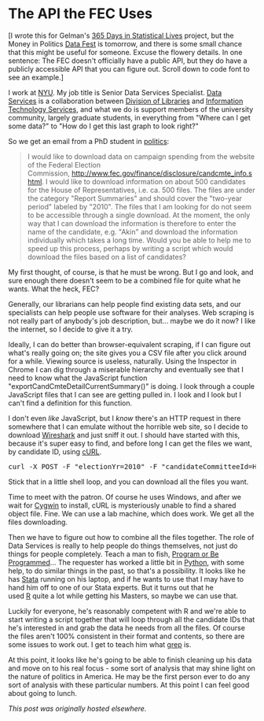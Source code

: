 # The API the FEC Uses



[I wrote this for Gelman's <a href="http://andrewgelman.com/2013/01/wanted-365-stories-of-statistics/">365 Days in Statistical Lives</a> project, but the Money in Politics <a href="http://www.bdatafest.computationalreporting.com/">Data Fest</a> is tomorrow, and there is some small chance that this might be useful for someone. Excuse the flowery details. In one sentence: The FEC doesn't officially have a public API, but they do have a publicly accessible API that you can figure out. Scroll down to code font to see an example.]

I work at&#160;<a href="http://www.nyu.edu/" target="_blank">NYU</a>. My job title is Senior Data Services Specialist.&#160;<a href="http://nyu.libguides.com/dataservices" target="_blank">Data Services</a>&#160;is a collaboration between <a href="http://library.nyu.edu/" target="_blank">Division of Libraries</a>&#160;and&#160;<a href="http://www.nyu.edu/its/" target="_blank">Information Technology Services</a>, and what we do is support members of the university community, largely graduate students, in everything from "Where can I get some data?" to "How do I get this last graph to look right?"

So we get an email from a PhD student in&#160;<a href="http://politics.as.nyu.edu/" target="_blank">politics</a>:

<blockquote>I would like to download data on campaign spending from the website of the Federal Election Commission,&#160;<a href="http://www.fec.gov/finance/disclosure/candcmte_info.shtml" target="_blank">http://www.fec.gov/finance/disclosure/candcmte_info.shtml</a>. I would like to download information on about 500 candidates for the House of Representatives, i.e. ca. 500 files. The files are under the category "Report Summaries" and should cover the "two-year period" labeled by "2010". The files that I am looking for do not seem to be accessible through a single download. At the moment, the only way that I can download the information is therefore to enter the name of the candidate, e.g. "Akin" and download the information individually which takes a long time. Would you be able to help me to speed up this process, perhaps by writing a script which would download the files based on a list of candidates?</blockquote>

My first thought, of course, is that he must be wrong. But I go and look, and sure enough there doesn't seem to be a combined file for quite what he wants. What the heck, FEC?

Generally, our librarians can help people find existing data sets, and our specialists can help people use software for their analyses. Web scraping is not really part of anybody's job description, but... maybe we do it now? I like the internet, so I decide to give it a try.

Ideally, I can do better than browser-equivalent scraping, if I can figure out what's really going on; the site gives you a CSV file after you click around for a while. Viewing source is useless, naturally. Using the Inspector in Chrome I can dig through a miserable hierarchy and eventually see that I need to know what the JavaScript function "exportCandCmteDetailCurrentSummary()" is doing. I look through a couple JavaScript files that I can see are getting pulled in. I look and I look but I can't find a definition for this function.

I don't even&#160;<i>like</i>&#160;JavaScript, but I&#160;<i>know</i>&#160;there's an HTTP request in there somewhere that I can emulate without the horrible web site, so I decide to download&#160;<a href="http://www.wireshark.org/" target="_blank">Wireshark</a>&#160;and just sniff it out. I should have started with this, because it's super easy to find, and before long I can get the files we want, by candidate ID, using&#160;<a href="http://curl.haxx.se/" target="_blank">cURL</a>.

<pre>curl -X POST -F "electionYr=2010" -F "candidateCommitteeId=H0MO02148"&#160;-F "format=csv" -F "electionYr0pt=2010"&#160;http://www.fec.gov/fecviewer/ExportCandidateCommitteeCurrentReport.do</pre>

Stick that in a little shell loop, and you can download all the files you want.

Time to meet with the patron. Of course he uses Windows, and after we wait for&#160;<a href="http://www.cygwin.com/" target="_blank">Cygwin</a>&#160;to install, cURL is mysteriously unable to find a shared object file. Fine. We can use a lab machine, which does work. We get all the files downloading.

Then we have to figure out how to combine all the files together. The role of Data Services is really to help people do things themselves, not just do things for people completely. Teach a man to fish,&#160;<a href="http://www.rushkoff.com/program-or-be-programmed/" target="_blank">Program or Be Programmed</a>... The requester has worked a little bit in&#160;<a href="http://www.python.org/" target="_blank">Python</a>, with some help, to do similar things in the past, so that's a possibility. It looks like he has&#160;<a href="http://www.stata.com/" target="_blank">Stata</a>&#160;running on his laptop, and if he wants to use that I may have to hand him off to one of our Stata experts. But it turns out that he used&#160;<a href="http://www.r-project.org/" target="_blank">R</a>&#160;quite a lot while getting his Masters, so maybe we can use that.

Luckily for everyone, he's reasonably competent with R and we're able to start writing a script together that will loop through all the candidate IDs that he's interested in and grab the data he needs from all the files. Of course the files aren't 100% consistent in their format and contents, so there are some issues to work out. I get to teach him what&#160;<a href="http://stat.ethz.ch/R-manual/R-devel/library/base/html/grep.html" target="_blank">grep</a>&#160;is.

At this point, it looks like he's going to be able to finish cleaning up his data and move on to his real focus - some sort of analysis that may shine light on the nature of politics in America. He may be the first person ever to do any sort of analysis with these particular numbers. At this point I can feel good about going to lunch.



*This post was originally hosted elsewhere.*
